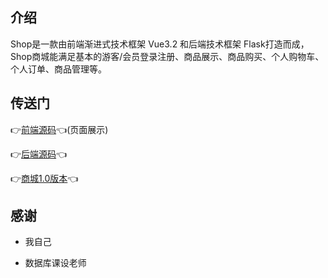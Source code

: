 ## 介绍

Shop是一款由前端渐进式技术框架 Vue3.2 和后端技术框架 Flask打造而成，Shop商城能满足基本的游客/会员登录注册、商品展示、商品购买、个人购物车、个人订单、商品管理等。

## 传送门

👉[前端源码](./Front-end/)👈(页面展示)

👉[后端源码](./Back-end/)👈

👉[商城1.0版本](https://shop.wangwangyz.site)👈

## 感谢

- 我自己
  
- 数据库课设老师